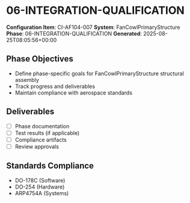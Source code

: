 # 06-INTEGRATION-QUALIFICATION

**Configuration Item**: CI-AF104-007
**System**: FanCowlPrimaryStructure
**Phase**: 06-INTEGRATION-QUALIFICATION
**Generated**: 2025-08-25T08:05:56+00:00

## Phase Objectives
- Define phase-specific goals for FanCowlPrimaryStructure structural assembly
- Track progress and deliverables
- Maintain compliance with aerospace standards

## Deliverables
- [ ] Phase documentation
- [ ] Test results (if applicable)
- [ ] Compliance artifacts
- [ ] Review approvals

## Standards Compliance
- DO-178C (Software)
- DO-254 (Hardware)
- ARP4754A (Systems)

